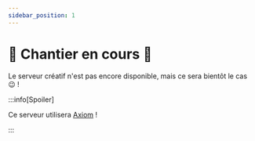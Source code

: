 ```yaml
---
sidebar_position: 1
---
```


# 🚧 Chantier en cours 🚧

Le serveur créatif n'est pas encore disponible, mais ce sera bientôt le cas 😉 !

:::info[Spoiler]

Ce serveur utilisera [Axiom](https://axiom.moulberry.com/) !

:::
